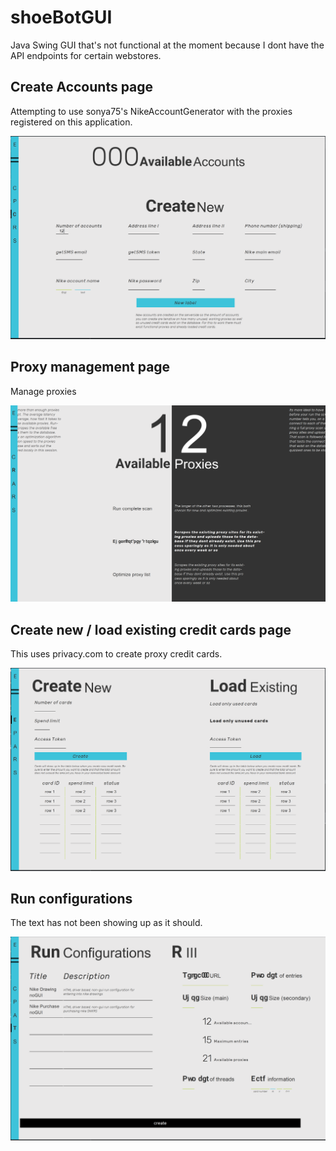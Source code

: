 # shoeBotGUI
Java Swing GUI that's not functional at the moment because I dont have the API endpoints for certain webstores.




## Create Accounts page
Attempting to use sonya75's NikeAccountGenerator with the proxies registered on this application.

![alt text](https://github.com/forbesjon2/shoeBotGUI/blob/master/data/images/0.PNG)



## Proxy management page
Manage proxies

![alt text](https://github.com/forbesjon2/shoeBotGUI/blob/master/data/images/1.PNG)



## Create new / load existing credit cards page
This uses privacy.com to create proxy credit cards.

![alt text](https://github.com/forbesjon2/shoeBotGUI/blob/master/data/images/2.PNG)



## Run configurations
The text has not been showing up as it should.

![alt text](https://github.com/forbesjon2/shoeBotGUI/blob/master/data/images/3.PNG)
